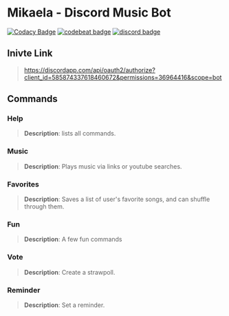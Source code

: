 # Mikaela - Discord Music Bot

[![Codacy Badge](https://api.codacy.com/project/badge/Grade/68446923259c4437ad186201f78bb9dc)](https://app.codacy.com/gh/kira0x1/mikaela?utm_source=github.com&utm_medium=referral&utm_content=kira0x1/mikaela&utm_campaign=Badge_Grade_Settings)
[![codebeat badge](https://codebeat.co/badges/6a40e725-5006-4c0c-9948-18326ab5338d)](https://codebeat.co/projects/github-com-kira0x1-mikaela-master)
[![discord badge](https://img.shields.io/discord/585850878532124672?color=7289da&logo=discord&logoColor=white)](https://discord.gg/6fzTAReQtj)

## Inivte Link
> https://discordapp.com/api/oauth2/authorize?client_id=585874337618460672&permissions=36964416&scope=bot


## Commands

### Help
>**Description**: lists all commands.
 
### Music
>**Description**: Plays music via links or youtube searches.

### Favorites
> **Description**: Saves a list of user's favorite songs, and can shuffle through them.

### Fun
> **Description**: A few fun commands

### Vote
> **Description**: Create a strawpoll.

### Reminder
> **Description**: Set a reminder.
